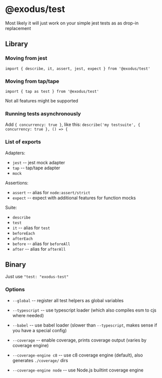 # @exodus/test

Most likely it will just work on your simple jest tests as as drop-in replacement

## Library

### Moving from jest

`import { describe, it, assert, jest, expect } from '@exodus/test'`

### Moving from tap/tape

`import { tap as test } from '@exodus/test'`

Not all features might be supported

### Running tests asynchronously

Add `{ concurrency: true }`, like this: `describe('my testsuite', { concurrency: true }, () => {`

### List of exports

Adapters:

- `jest` -- jest mock adapter
- `tap` -- tap/tape adapter
- `mock`

Assertions:

- `assert` -- alias for `node:assert/strict`
- `expect` -- expect with additional features for function mocks

Suite:

- `describe`
- `test`
- `it` -- alias for `test`
- `beforeEach`
- `afterEach`
- `before` -- alias for `beforeAll`
- `after` -- alias for `afterAll`

## Binary

Just use `"test: "exodus-test"`

### Options

- `--global` -- register all test helpers as global variables

- `--typescript` -- use typescript loader (which also compiles esm to cjs where needed)

- `--babel` -- use babel loader (slower than `--typescript`, makes sense if you have a special config)

- `--coverage` -- enable coverage, prints coverage output (varies by coverage engine)

- `--coverage-engine c8` -- use c8 coverage engine (default), also generates `./coverage/` dirs

- `--coverage-engine node` -- use Node.js builtint coverage engine
